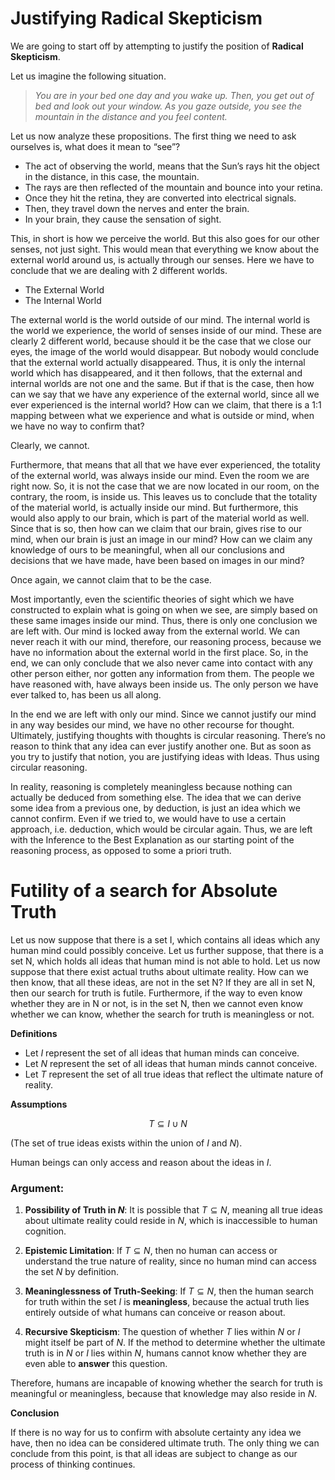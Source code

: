 # Justifying Radical Skepticism 

We are going to start off by attempting to justify the position of **Radical Skepticism**.

Let us imagine the following situation.

> *You are in your bed one day and you wake up. Then, you get out of bed and look out your window. As you gaze outside, you see the mountain in the distance and you feel content.*

Let us now analyze these propositions. The first thing we need to ask ourselves is, what does it mean to “see”?

- The act of observing the world, means that the Sun’s rays hit the object in the distance, in this case, the mountain.
- The rays are then reflected of the mountain and bounce into your retina.
- Once they hit the retina, they are converted into electrical signals.
- Then, they travel down the nerves and enter the brain.
- In your brain, they cause the sensation of sight.

This, in short is how we perceive the world. But this also goes for our other senses, not just sight. This would mean that everything we know about the external world around us, is actually through our senses. Here we have to conclude that we are dealing with 2 different worlds.

- The External World
- The Internal World

The external world is the world outside of our mind. The internal world is the world we experience, the world of senses inside of our mind. These are clearly 2 different world, because should it be the case that we close our eyes, the image of the world would disappear. But nobody would conclude that the external world actually disappeared. Thus, it is only the internal world which has disappeared, and it then follows, that the external and internal worlds are not one and the same. But if that is the case, then how can we say that we have any experience of the external world, since all we ever experienced is the internal world? How can we claim, that there is a 1:1 mapping between what we experience and what is outside or mind, when we have no way to confirm that?

Clearly, we cannot.

Furthermore, that means that all that we have ever experienced, the totality of the external world, was always inside our mind. Even the room we are right now. So, it is not the case that we are now located in our room, on the contrary, the room, is inside us. This leaves us to conclude that the totality of the material world, is actually inside our mind. But furthermore, this would also apply to our brain, which is part of the material world as well. Since that is so, then how can we claim that our brain, gives rise to our mind, when our brain is just an image in our mind? How can we claim any knowledge of ours to be meaningful, when all our conclusions and decisions that we have made, have been based on images in our mind?

Once again, we cannot claim that to be the case.

Most importantly, even the scientific theories of sight which we have constructed to explain what is going on when we see, are simply based on these same images inside our mind. Thus, there is only one conclusion we are left with. Our mind is locked away from the external world. We can never reach it with our mind, therefore, our reasoning process, because we have no information about the external world in the first place. So, in the end, we can only conclude that we also never came into contact with any other person either, nor gotten any information from them. The people we have reasoned with, have always been inside us. The only person we have ever talked to, has been us all along.

In the end we are left with only our mind. Since we cannot justify our mind in any way besides our mind, we have no other recourse for thought. Ultimately, justifying thoughts with thoughts is circular reasoning. There’s no reason to think that any idea can ever justify another one. But as soon as you try to justify that notion, you are justifying ideas with Ideas. Thus using circular reasoning. 

In reality, reasoning is completely meaningless because nothing can actually be deduced from something else. The idea that we can derive some idea from a previous one, by deduction, is just an idea which we cannot confirm. Even if we tried to, we would have to use a certain approach, i.e. deduction, which would be circular again. Thus, we are left with the Inference to the Best Explanation as our starting point of the reasoning process, as opposed to some a priori truth. 

# Futility of a search for Absolute Truth

Let us now suppose that there is a set I, which contains all ideas which any human mind could possibly conceive. Let us further suppose, that there is a set N, which holds all ideas that human mind is not able to hold. Let us now suppose that there exist actual truths about ultimate reality. How can we then know, that all these ideas, are not in the set N? If they are all in set N, then our search for truth is futile. Furthermore, if the way to even know whether they are in N or not, is in the set N, then we cannot even know whether we can know, whether the search for truth is meaningless or not.
 

**Definitions**

- Let $I$ represent the set of all ideas that human minds can conceive.
- Let $N$ represent the set of all ideas that human minds cannot conceive.
- Let $T$ represent the set of all true ideas that reflect the ultimate nature of reality.

**Assumptions**

```math
T \subseteq I \cup N
```
(The set of true ideas exists within the union of $I$ and $N$).

Human beings can only access and reason about the ideas in $I$.

### **Argument**:

1. **Possibility of Truth in $N$**: It is possible that $T \subseteq N$, meaning all true ideas about ultimate reality could reside in $N$, which is inaccessible to human cognition.

2. **Epistemic Limitation**: If $T \subseteq N$, then no human can access or understand the true nature of reality, since no human mind can access the set $N$ by definition.

3. **Meaninglessness of Truth-Seeking**: If $T \subseteq N$, then the human search for truth within the set $I$ is **meaningless**, because the actual truth lies entirely outside of what humans can conceive or reason about.

4. **Recursive Skepticism**: The question of whether $T$ lies within $N$ or $I$ might itself be part of $N$. If the method to determine whether the ultimate truth is in $N$ or $I$ lies within $N$, humans cannot know whether they are even able to **answer** this question.

Therefore, humans are incapable of knowing whether the search for truth is meaningful or meaningless, because that knowledge may also reside in $N$.

**Conclusion**

If there is no way for us to confirm with absolute certainty any idea we have, then no idea can be considered ultimate truth. The only thing we can conclude from this point, is that all ideas are subject to change as our process of thinking continues.
 
